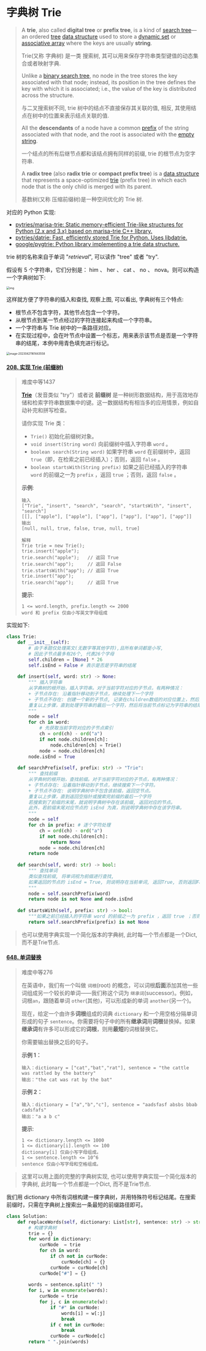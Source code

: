 # 字典树 Trie

> A **trie**, also called **digital tree** or **prefix tree**, is a kind of [search tree](https://en.wikipedia.org/wiki/Search_tree)—an ordered [tree](https://en.wikipedia.org/wiki/Tree_(data_structure)) [data structure](https://en.wikipedia.org/wiki/Data_structure) used to store a [dynamic set](https://en.wikipedia.org/wiki/Set_(abstract_data_type)) or [associative array](https://en.wikipedia.org/wiki/Associative_array) where the keys are usually **string**.
>
> Trie(又称 字典树) 是一类 搜索树, 其可以用来保存字符串类型键值的动态集合或者映射字典.
>
> Unlike a [binary search tree](https://en.wikipedia.org/wiki/Binary_search_tree), no node in the tree stores the key associated with that node; instead, its position in the tree defines the key with which it is associated; i.e., the value of the key is distributed across the structure. 
>
> 与二叉搜索树不同, trie 树中的结点不直接保存其关联的值, 相反, 其使用结点在树中的位置来表示结点关联的值.
>
> All the **descendants** of a node have a common [prefix](https://en.wikipedia.org/wiki/Prefix) of the string associated with that node, and the root is associated with the [empty string](https://en.wikipedia.org/wiki/Empty_string). 
>
> 一个结点的所有后继节点都和该结点拥有同样的前缀, trie 的根节点为空字符串.
>
> A **radix tree** (also **radix trie** or **compact prefix tree**) is a [data structure](https://en.wikipedia.org/wiki/Data_structure) that represents a space-optimized [trie](https://en.wikipedia.org/wiki/Trie) (prefix tree) in which each node that is the only child is merged with its parent.
>
> 基数树(又称 压缩前缀树)是一种空间优化的 Trie 树.

对应的 Python 实现:

+ [pytries/marisa-trie: Static memory-efficient Trie-like structures for Python (2.x and 3.x) based on marisa-trie C++ library.](https://github.com/pytries/marisa-trie)
+ [pytries/datrie: Fast, efficiently stored Trie for Python. Uses libdatrie.](https://github.com/pytries/datrie)
+ [google/pygtrie: Python library implementing a trie data structure.](https://github.com/google/pygtrie)

trie 树的名称来自于单词 "*retrieval*",  可以读作 "tree" 或者 "try".



假设有 5 个字符串，它们分别是： him 、 her 、 cat 、 no 、 nova。则可以构造一个字典树如下:

<img src="https://raw.githubusercontent.com/LiangsLi/tuchuang/master/picgo/20210113163827.jpg" alt="img" style="zoom: 50%;" />

这样就方便了字符串的插入和查找, 观察上图, 可以看出, 字典树有三个特点:

+ 根节点不包含字符，其他节点包含一个字符。
+ 从根节点到某一节点经过的字符连接起来构成一个字符串。
+  一个字符串与 Trie 树中的一条路径对应。
+  在实现过程中，会在叶节点中设置一个标志，用来表示该节点是否是一个字符串的结尾，本例中用青色填充进行标记。

<img src="https://raw.githubusercontent.com/LiangsLi/tuchuang/master/picgo/20230421161450.png" alt="image-20230421161443558" style="zoom:50%;" />

#### [208. 实现 Trie (前缀树)](https://leetcode.cn/problems/implement-trie-prefix-tree/)

> 难度中等1437
>
> **[Trie](https://baike.baidu.com/item/字典树/9825209?fr=aladdin)**（发音类似 "try"）或者说 **前缀树** 是一种树形数据结构，用于高效地存储和检索字符串数据集中的键。这一数据结构有相当多的应用情景，例如自动补完和拼写检查。
>
> 请你实现 Trie 类：
>
> - `Trie()` 初始化前缀树对象。
> - `void insert(String word)` 向前缀树中插入字符串 `word` 。
> - `boolean search(String word)` 如果字符串 `word` 在前缀树中，返回 `true`（即，在检索之前已经插入）；否则，返回 `false` 。
> - `boolean startsWith(String prefix)` 如果之前已经插入的字符串 `word` 的前缀之一为 `prefix` ，返回 `true` ；否则，返回 `false` 。
>
> **示例**:
>
> ```
> 输入
> ["Trie", "insert", "search", "search", "startsWith", "insert", "search"]
> [[], ["apple"], ["apple"], ["app"], ["app"], ["app"], ["app"]]
> 输出
> [null, null, true, false, true, null, true]
> 
> 解释
> Trie trie = new Trie();
> trie.insert("apple");
> trie.search("apple");   // 返回 True
> trie.search("app");     // 返回 False
> trie.startsWith("app"); // 返回 True
> trie.insert("app");
> trie.search("app");     // 返回 True
> ```
>
> **提示**:
>
> ```
> 1 <= word.length, prefix.length <= 2000
> word 和 prefix 仅由小写英文字母组成
> ```



实现如下:

```python
class Trie:
    def __init__(self):
        # 由于本题仅处理英文(无数字等其他字符),且所有单词都是小写, 
        # 因此子节点最多有26个, 代表26个字母
        self.children = [None] * 26
        self.isEnd = False # 表示是否是字符串的结尾
    
    def insert(self, word: str) -> None:
        """ 插入字符串
        从字典树的根开始，插入字符串。对于当前字符对应的子节点，有两种情况：
        + 子节点存在: 沿着指针移动到子节点，继续处理下一个字符
        + 子节点不存在: 创建一个新的子节点, 记录在children数组的对应位置上，然后沿着指针移动到子节点，继续搜索下一个字符
        重复以上步骤，直到处理字符串的最后一个字符，然后将当前节点标记为字符串的结尾(isEnd=True)
        """
        node = self
        for ch in word:
            # 先获取当前字符对应的子节点索引
            ch = ord(ch) - ord("a")
            if not node.children[ch]:
                node.children[ch] = Trie()
            node = node.children[ch]
        node.isEnd = True
    
    def searchPrefix(self, prefix: str) -> "Trie":
        """ 查找前缀
        从字典树的根开始，查找前缀。对于当前字符对应的子节点，有两种情况：
        + 子节点存在: 沿着指针移动到子节点，继续搜索下一个字符。
        + 子节点不存在: 说明字典树中不包含该前缀，返回空节点。
        重复以上步骤，直到返回空指针或搜索完前缀的最后一个字符
        若搜索到了前缀的末尾，就说明字典树中存在该前缀, 返回对应的节点。
        此外，若前缀末尾对应节点的 isEnd 为真，则说明字典树中存在该字符串。
        """
        node = self
        for ch in prefix: # 逐个字符处理
            ch = ord(ch) - ord("a")
            if not node.children[ch]:
                return None
            node = node.children[ch]
        return node
    
    def search(self, word: str) -> bool:
        """ 查找单词
        类似查找前缀, 将单词视为前缀进行查找, 
        如果返回的节点的 isEnd = True, 则说明存在当前单词, 返回True, 否则返回False
        """
        node = self.searchPrefix(word)
        return node is not None and node.isEnd
    
    def startsWith(self, prefix: str) -> bool:
        """如果之前已经插入的字符串 word 的前缀之一为 prefix ，返回 true ；否则，返回 false"""
        return self.searchPrefix(prefix) is not None
```

> 也可以使用字典实现一个简化版本的字典树, 此时每一个节点都是一个Dict, 而不是Trie节点.

#### [648. 单词替换](https://leetcode.cn/problems/replace-words/)

> 难度中等276
>
> 在英语中，我们有一个叫做 `词根`(root) 的概念，可以词根**后面**添加其他一些词组成另一个较长的单词——我们称这个词为 `继承词`(successor)。例如，词根`an`，跟随着单词 `other`(其他)，可以形成新的单词 `another`(另一个)。
>
> 现在，给定一个由许多**词根**组成的词典 `dictionary` 和一个用空格分隔单词形成的句子 `sentence`。你需要将句子中的所有**继承词**用**词根**替换掉。如果**继承词**有许多可以形成它的**词根**，则用**最短**的词根替换它。
>
> 你需要输出替换之后的句子。
>
>  **示例 1：**
>
> ```
> 输入：dictionary = ["cat","bat","rat"], sentence = "the cattle was rattled by the battery"
> 输出："the cat was rat by the bat"
> ```
>
> **示例 2：**
>
> ```
> 输入：dictionary = ["a","b","c"], sentence = "aadsfasf absbs bbab cadsfafs"
> 输出："a a b c"
> ```
>
> **提示**:
>
> ```
> 1 <= dictionary.length <= 1000
> 1 <= dictionary[i].length <= 100
> dictionary[i] 仅由小写字母组成。
> 1 <= sentence.length <= 10^6
> sentence 仅由小写字母和空格组成。
> ```



> 这里可以用上面的完整的字典树实现, 也可以使用字典实现一个简化版本的字典树, 此时每一个节点都是一个Dict, 而不是Trie节点.

我们用 dictionary 中所有词根构建一棵字典树，并用特殊符号标记结尾。在搜索前缀时，只需在字典树上搜索出一条最短的前缀路径即可。

```python
class Solution:
    def replaceWords(self, dictionary: List[str], sentence: str) -> str:
        # 构建字典树
        trie = {}
        for word in dictionary:
            curNode  = trie
            for ch in word:
                if ch not in curNode:
                    curNode[ch] = {}
                curNode = curNode[ch]
            curNode["#"] = {}
        
        words = sentence.split(" ")
        for i, w in enumerate(words):
            curNode = trie
            for j, c in enumerate(w):
                if "#" in curNode:
                    words[i] = w[:j]
                    break
                if c not in curNode:
                    break
                curNode = curNode[c]
        return " ".join(words) 
```

